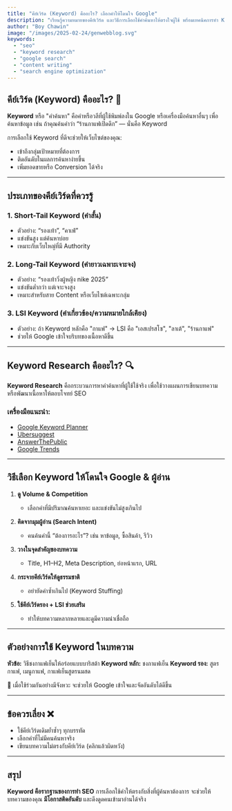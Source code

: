 ```yaml
---
title: "คีย์เวิร์ด (Keyword) คืออะไร? เลือกคำให้โดนใจ Google"
description: "เรียนรู้ความหมายของคีย์เวิร์ด และวิธีการเลือกใช้คำค้นหาให้ตรงใจผู้ใช้ พร้อมเทคนิคการทำ Keyword Research เพื่อเพิ่มโอกาสให้เว็บไซต์ติดอันดับใน Google"
author: "Boy Chawin"
image: "/images/2025-02-24/genwebblog.svg"
keywords:
  - "seo"
  - "keyword research"
  - "google search"
  - "content writing"
  - "search engine optimization"
---
```


## คีย์เวิร์ด (Keyword) คืออะไร? 🔑

**Keyword** หรือ "คำค้นหา" คือคำหรือวลีที่ผู้ใช้พิมพ์ลงใน Google หรือเครื่องมือค้นหาอื่นๆ เพื่อค้นหาข้อมูล
เช่น ถ้าคุณค้นคำว่า “ร้านกาแฟเปิดดึก” — นั่นคือ Keyword

การเลือกใช้ Keyword ที่ดีจะช่วยให้เว็บไซต์ของคุณ:
- เข้าถึงกลุ่มเป้าหมายที่ต้องการ
- ติดอันดับในผลการค้นหาง่ายขึ้น
- เพิ่มยอดขายหรือ Conversion ได้จริง

---

## ประเภทของคีย์เวิร์ดที่ควรรู้

### 1. Short-Tail Keyword (คำสั้น)
- ตัวอย่าง: “รองเท้า”, “คาเฟ่”
- แข่งขันสูง แต่ค้นหาบ่อย
- เหมาะกับเว็บใหญ่ที่มี Authority

### 2. Long-Tail Keyword (คำยาวเฉพาะเจาะจง)
- ตัวอย่าง: “รองเท้าวิ่งผู้หญิง nike 2025”
- แข่งขันต่ำกว่า แต่เจาะจงสูง
- เหมาะสำหรับสาย Content หรือเว็บไซต์เฉพาะกลุ่ม

### 3. LSI Keyword (คำเกี่ยวข้อง/ความหมายใกล้เคียง)
- ตัวอย่าง: ถ้า Keyword หลักคือ "กาแฟ" → LSI คือ "เอสเปรสโซ", "ลาเต้", "ร้านกาแฟ"
- ช่วยให้ Google เข้าใจบริบทของเนื้อหาดีขึ้น

---

## Keyword Research คืออะไร? 🔍

**Keyword Research** คือกระบวนการหาคำค้นหาที่ผู้ใช้ใช้จริง เพื่อใช้วางแผนการเขียนบทความหรือพัฒนาเนื้อหาให้ตอบโจทย์ SEO

### เครื่องมือแนะนำ:
- [Google Keyword Planner](https://ads.google.com/home/tools/keyword-planner/)
- [Ubersuggest](https://neilpatel.com/ubersuggest/)
- [AnswerThePublic](https://answerthepublic.com/)
- [Google Trends](https://trends.google.com/)

---

## วิธีเลือก Keyword ให้โดนใจ Google & ผู้อ่าน

1. **ดู Volume & Competition**
   - เลือกคำที่มีปริมาณค้นหาเยอะ และแข่งขันไม่สูงเกินไป

2. **คิดจากมุมผู้อ่าน (Search Intent)**
   - คนค้นคำนี้ “ต้องการอะไร”? เช่น หาข้อมูล, ซื้อสินค้า, รีวิว

3. **วางในจุดสำคัญของบทความ**
   - Title, H1–H2, Meta Description, ย่อหน้าแรก, URL

4. **กระจายคีย์เวิร์ดให้ดูธรรมชาติ**
   - อย่ายัดคำซ้ำเกินไป (Keyword Stuffing)

5. **ใช้คีย์เวิร์ดรอง + LSI ช่วยเสริม**
   - ทำให้บทความหลากหลายและดูมีความน่าเชื่อถือ

---

## ตัวอย่างการใช้ Keyword ในบทความ

**หัวข้อ:** วิธีชงกาแฟเย็นให้อร่อยแบบบาริสต้า
**Keyword หลัก:** ชงกาแฟเย็น
**Keyword รอง:** สูตรกาแฟ, เมนูกาแฟ, กาแฟเย็นสูตรนมสด

📌 เมื่อใช้ร่วมกันอย่างมีจังหวะ จะช่วยให้ Google เข้าใจและจัดอันดับได้ดีขึ้น

---

## ข้อควรเลี่ยง ❌

- ใช้คีย์เวิร์ดเดิมย้ำซ้ำๆ ทุกบรรทัด
- เลือกคำที่ไม่มีคนค้นหาจริง
- เขียนบทความไม่ตรงกับคีย์เวิร์ด (คลิกแล้วผิดหวัง)

---

## สรุป

**Keyword คือรากฐานของการทำ SEO**
การเลือกใช้คำให้ตรงกับสิ่งที่ผู้ค้นหาต้องการ จะช่วยให้บทความของคุณ **มีโอกาสติดอันดับ** และดึงดูดคนเข้ามาอ่านได้จริง
